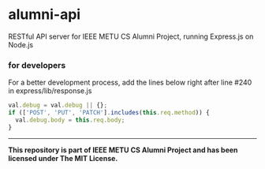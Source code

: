 # alumni-api

RESTful API server for IEEE METU CS Alumni Project, running Express.js on Node.js

### for developers

For a better development process, add the lines below right after line #240 in express/lib/response.js

```js
val.debug = val.debug || {};
if (['POST', 'PUT', 'PATCH'].includes(this.req.method)) {
  val.debug.body = this.req.body;
}
```

<hr></hr>

**This repository is part of IEEE METU CS Alumni Project and has been licensed under The MIT License.**
